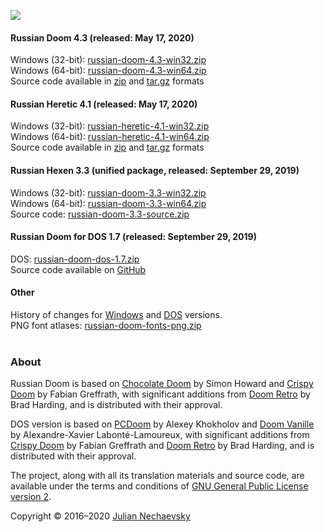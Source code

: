 ![](http://jnechaevsky.users.sourceforge.net/projects/rusdoom/files/russian_doom_git.png)

#### Russian Doom 4.3 (released: May 17, 2020)

Windows (32-bit): [russian-doom-4.3-win32.zip](https://github.com/JNechaevsky/russian-doom/releases/download/4.3/russian-doom-4.3-win32.zip)<br />
Windows (64-bit): [russian-doom-4.3-win64.zip](https://github.com/JNechaevsky/russian-doom/releases/download/4.3/russian-doom-4.3-win64.zip)<br />
Source code available in [zip](https://github.com/JNechaevsky/russian-doom/archive/4.3.zip) and [tar.gz](https://github.com/JNechaevsky/russian-doom/archive/4.3.tar.gz) formats<br />

#### Russian Heretic 4.1 (released:  May 17, 2020)

Windows (32-bit): [russian-heretic-4.1-win32.zip](https://github.com/JNechaevsky/russian-doom/releases/download/heretic-4.1/russian-heretic-4.1-win32.zip)<br />
Windows (64-bit): [russian-heretic-4.1-win64.zip](https://github.com/JNechaevsky/russian-doom/releases/download/heretic-4.1/russian-heretic-4.1-win64.zip)<br />
Source code available in [zip](https://github.com/JNechaevsky/russian-doom/archive/heretic-4.1.zip) and [tar.gz](https://github.com/JNechaevsky/russian-doom/archive/heretic-4.1.tar.gz) formats<br />

#### Russian Hexen 3.3 (unified package, released: September 29, 2019)

Windows (32-bit): [russian-doom-3.3-win32.zip](https://github.com/JNechaevsky/russian-doom/releases/download/3.3/russian-doom-3.3-win32.zip)<br />
Windows (64-bit): [russian-doom-3.3-win64.zip](https://github.com/JNechaevsky/russian-doom/releases/download/3.3/russian-doom-3.3-win64.zip)<br />
Source code: [russian-doom-3.3-source.zip](https://github.com/JNechaevsky/russian-doom/releases/download/3.3/russian-doom-3.3-source.zip)<br />

#### Russian Doom for DOS 1.7 (released: September 29, 2019)

DOS: [russian-doom-dos-1.7.zip](https://github.com/JNechaevsky/russian-doom/releases/download/dos-1.7/russian-doom-dos-1.7.zip)<br />
Source code available on [GitHub](https://github.com/JNechaevsky/russian-doom/tree/master/src_dos)

#### Other

History of changes for [Windows](https://jnechaevsky.github.io/projects/rusdoom/files/changelog_eng.html) and [DOS](https://jnechaevsky.github.io/projects/rusdoom/files/changelog_dos_rus.html) versions.<br />
PNG font atlases: [russian-doom-fonts-png.zip](https://jnechaevsky.github.io/projects/rusdoom/files/russian-doom-fonts-png.zip)<br /><br />

### About

Russian Doom is based on [Chocolate Doom](https://www.chocolate-doom.org) by Simon Howard and [Crispy Doom](http://fabiangreffrath.github.io/crispy-doom) by Fabian Greffrath, with significant additions from [Doom Retro](http://doomretro.com) by Brad Harding, and is distributed with their approval.

DOS version is based on [PCDoom](https://github.com/nukeykt/PCDoom-v2) by Alexey Khokholov and [Doom Vanille](https://github.com/AXDOOMER/doom-vanille) by Alexandre-Xavier Labonté-Lamoureux, with significant additions from [Crispy Doom](http://fabiangreffrath.github.io/crispy-doom) by Fabian Greffrath and [Doom Retro](http://doomretro.com) by Brad Harding, and is distributed with their approval. 

The project, along with all its translation materials and source code, are available under the terms and conditions of [GNU General Public License version 2](https://github.com/JNechaevsky/russian-doom/blob/master/LICENSE.txt).

Copyright &copy; 2016&ndash;2020 [Julian Nechaevsky](http://jnechaevsky.users.sourceforge.net/author.html)
